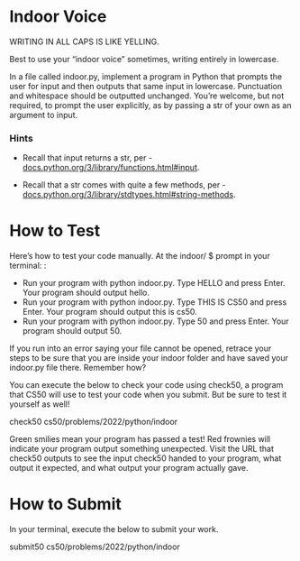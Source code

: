 
# Indoor Voice

WRITING IN ALL CAPS IS LIKE YELLING.

Best to use your “indoor voice” sometimes, writing entirely in lowercase.

In a file called indoor.py, implement a program in Python that prompts the user for input and then outputs that same input in lowercase. Punctuation and whitespace should be outputted unchanged. You’re welcome, but not required, to prompt the user explicitly, as by passing a str of your own as an argument to input.

### Hints

* Recall that input returns a str, per - [docs.python.org/3/library/functions.html#input](https://docs.python.org/3/library/functions.html#input).

* Recall that a str comes with quite a few methods, per - [docs.python.org/3/library/stdtypes.html#string-methods](https://docs.python.org/3/library/stdtypes.html#string-methods).

# How to Test

Here’s how to test your code manually. At the indoor/ $ prompt in your terminal: :

* Run your program with python indoor.py. Type HELLO and press Enter. Your program should output hello.
* Run your program with python indoor.py. Type THIS IS CS50 and press Enter. Your program should output this is cs50.
* Run your program with python indoor.py. Type 50 and press Enter. Your program should output 50.

If you run into an error saying your file cannot be opened, retrace your steps to be sure that you are inside your indoor folder and have saved your indoor.py file there. Remember how?

You can execute the below to check your code using check50, a program that CS50 will use to test your code when you submit. But be sure to test it yourself as well!

check50 cs50/problems/2022/python/indoor

Green smilies mean your program has passed a test! Red frownies will indicate your program output something unexpected. Visit the URL that check50 outputs to see the input check50 handed to your program, what output it expected, and what output your program actually gave.

# How to Submit

In your terminal, execute the below to submit your work.

submit50 cs50/problems/2022/python/indoor
